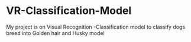 # VR-Classification-Model
My project is on Visual Recognition -Classification model to classify dogs breed into Golden hair and Husky model
